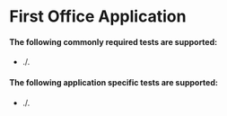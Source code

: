 # First Office Application

#### The following commonly required tests are supported:
- ./.

#### The following application specific tests are supported:  
- ./.
